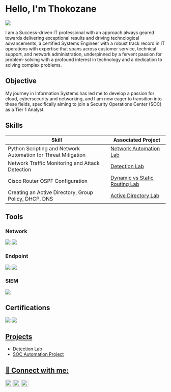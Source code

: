 # Hello, I'm Thokozane
<a href="https://www.linkedin.com/in/tempanza/"><img src="https://img.shields.io/badge/-LinkedIn-0072b1?&style=for-the-badge&logo=linkedin&logoColor=white" /></a>


I am a Success-driven IT professional with an approach always geared towards delivering exceptional results and driving technological advancements, a certified Systems Engineer with a robust track record in IT operations with expertise that spans across customer service, technical support, and network administration, underpinned by a fervent passion for problem-solving with a profound interest in technology and a dedication to solving complex problems.

## Objective

My journey in Information Systems has led me to develop a passion for cloud, cybersecurity and networking, and I am now eager to transition into these fields, specifically aiming to join a Security Operations Center (SOC) as a Tier 1 Analyst.

## Skills

| Skill                                         | Associated Project         |
|-----------------------------------------------|----------------------------|
| Python Scripting and Network Automation for Threat Mitigation |<a href="https://www.linkedin.com/posts/tempanza_from-linux-server-installing-library-in-python-activity-7239215271134003201-OBWI?utm_source=share&utm_medium=member_desktop"> Network Automation Lab|
| Network Traffic Monitoring and Attack Detection | <a href="https://www.linkedin.com/posts/tempanza_for-troubleshooting-purposes-you-might-want-activity-7149682497675591681-MOIM?utm_source=share&utm_medium=member_desktop">Detection Lab</a>|
| Cisco Router OSPF Configuration      |<a href="https://www.linkedin.com/posts/tempanza_ccna-networking-network-activity-7232684354664075264-Ih1U?utm_source=share&utm_medium=member_desktop"> Dynamic vs Static Routing Lab|
| Creating an Active Directory, Group Policy, DHCP, DNS                  |<a href="https://www.linkedin.com/pulse/create-active-directory-group-policy-dhcp-dns-home-lab-mpanza/">Active Directory Lab|

## Tools

### Network
<div>
    <img src="https://img.shields.io/badge/-Wireshark-1679A7?&style=for-the-badge&logo=Wireshark&logoColor=white" />
    <img src="https://img.shields.io/badge/-Suricata-EF3B2D?&style=for-the-badge&logo=Suricata&logoColor=white" />
</div>

### Endpoint
<div>
    <img src="https://img.shields.io/badge/-Microsoft_Defender_for_Endpoint-00A4EF?&style=for-the-badge&logo=Microsoft&logoColor=white" />
    <img src="https://img.shields.io/badge/-Velociraptor-4B275F?&style=for-the-badge&logo=Velociraptor&logoColor=white" />
</div>

### SIEM
<div>
    <img src="https://img.shields.io/badge/-Microsoft_Sentinel-0078D4?&style=for-the-badge&logo=Microsoft&logoColor=white" />
</div>

## Certifications
<div>
<img src="https://img.shields.io/badge/-Security%2B-FF0000?&style=for-the-badge&logo=CompTIA&logoColor=white" />
<a href="https://www.credly.com/earner/earned/badge/6d98e566-8590-456d-98e7-ca16304e683c"><img src="https://img.shields.io/badge/-Network%2B-007ACC?&style=for-the-badge&logo=CompTIA&logoColor=white" /> 


</div>

## Projects
- Detection Lab
- SOC Automation Project


<h2> 🤳 Connect with me:</h2>

[<img align="left" alt="Skyzo | Twitter" width="22px" src="https://cdn.jsdelivr.net/npm/simple-icons@v3/icons/twitter.svg" />][twitter]
[<img align="left" alt="Skyzo | LinkedIn" width="22px" src="https://cdn.jsdelivr.net/npm/simple-icons@v3/icons/linkedin.svg" />][linkedin]
[<img align="left" alt="Skyzo | Instagram" width="22px" src="https://cdn.jsdelivr.net/npm/simple-icons@v3/icons/instagram.svg" />][instagram]

[twitter]: https://x.com/skyzo_sa
[instagram]: https://www.instagram.com/skyzo_sa/
[linkedin]: https://linkedin.com/in/tempanza
